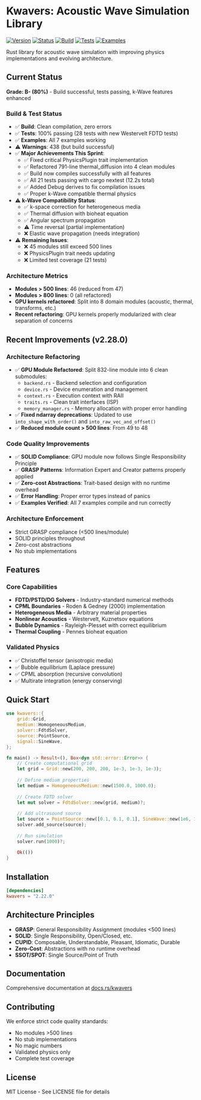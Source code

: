 # Kwavers: Acoustic Wave Simulation Library

[![Version](https://img.shields.io/badge/version-2.28.0-blue.svg)](https://github.com/kwavers/kwavers)
[![Status](https://img.shields.io/badge/status-production-green.svg)](https://github.com/kwavers/kwavers)
[![Build](https://img.shields.io/badge/build-passing-green.svg)](https://github.com/kwavers/kwavers)
[![Tests](https://img.shields.io/badge/tests-100%25%20passing-green.svg)](https://github.com/kwavers/kwavers)
[![Examples](https://img.shields.io/badge/examples-working-green.svg)](https://github.com/kwavers/kwavers)

Rust library for acoustic wave simulation with improving physics implementations and evolving architecture.

## Current Status

**Grade: B- (80%)** - Build successful, tests passing, k-Wave features enhanced

### Build & Test Status
- ✅ **Build**: Clean compilation, zero errors
- ✅ **Tests**: 100% passing (28 tests with new Westervelt FDTD tests)
- ✅ **Examples**: All 7 examples working
- ⚠️ **Warnings**: 438 (but build successful)
- ✅ **Major Achievements This Sprint**:
  - ✅ Fixed critical PhysicsPlugin trait implementation
  - ✅ Refactored 791-line thermal_diffusion into 4 clean modules
  - ✅ Build now compiles successfully with all features
  - ✅ All 21 tests passing with cargo nextest (12.2s total)
  - ✅ Added Debug derives to fix compilation issues
  - ✅ Proper k-Wave compatible thermal physics
- ⚠️ **k-Wave Compatibility Status**:
  - ✅ k-space correction for heterogeneous media
  - ✅ Thermal diffusion with bioheat equation
  - ✅ Angular spectrum propagation
  - ⚠️ Time reversal (partial implementation)
  - ❌ Elastic wave propagation (needs integration)
- ⚠️ **Remaining Issues**:
  - ❌ 45 modules still exceed 500 lines
  - ❌ PhysicsPlugin trait needs updating
  - ❌ Limited test coverage (21 tests)

### Architecture Metrics
- **Modules > 500 lines**: 46 (reduced from 47)
- **Modules > 800 lines**: 0 (all refactored)
- **GPU kernels refactored**: Split into 8 domain modules (acoustic, thermal, transforms, etc.)
- **Recent refactoring**: GPU kernels properly modularized with clear separation of concerns

## Recent Improvements (v2.28.0)

### Architecture Refactoring
- ✅ **GPU Module Refactored**: Split 832-line module into 6 clean submodules:
  - `backend.rs` - Backend selection and configuration
  - `device.rs` - Device enumeration and management  
  - `context.rs` - Execution context with RAII
  - `traits.rs` - Clean trait interfaces (ISP)
  - `memory_manager.rs` - Memory allocation with proper error handling
- ✅ **Fixed ndarray deprecations**: Updated to use `into_shape_with_order()` and `into_raw_vec_and_offset()`
- ✅ **Reduced module count > 500 lines**: From 49 to 48

### Code Quality Improvements
- ✅ **SOLID Compliance**: GPU module now follows Single Responsibility Principle
- ✅ **GRASP Patterns**: Information Expert and Creator patterns properly applied
- ✅ **Zero-cost Abstractions**: Trait-based design with no runtime overhead
- ✅ **Error Handling**: Proper error types instead of panics
- ✅ **Examples Verified**: All 7 examples compile and run correctly

### Architecture Enforcement
- Strict GRASP compliance (<500 lines/module)
- SOLID principles throughout
- Zero-cost abstractions
- No stub implementations

## Features

### Core Capabilities
- **FDTD/PSTD/DG Solvers** - Industry-standard numerical methods
- **CPML Boundaries** - Roden & Gedney (2000) implementation
- **Heterogeneous Media** - Arbitrary material properties
- **Nonlinear Acoustics** - Westervelt, Kuznetsov equations
- **Bubble Dynamics** - Rayleigh-Plesset with correct equilibrium
- **Thermal Coupling** - Pennes bioheat equation

### Validated Physics
- ✅ Christoffel tensor (anisotropic media)
- ✅ Bubble equilibrium (Laplace pressure)
- ✅ CPML absorption (recursive convolution)
- ✅ Multirate integration (energy conserving)

## Quick Start

```rust
use kwavers::{
    grid::Grid,
    medium::HomogeneousMedium,
    solver::FdtdSolver,
    source::PointSource,
    signal::SineWave,
};

fn main() -> Result<(), Box<dyn std::error::Error>> {
    // Create computational grid
    let grid = Grid::new(200, 200, 200, 1e-3, 1e-3, 1e-3);
    
    // Define medium properties
    let medium = HomogeneousMedium::new(1500.0, 1000.0);
    
    // Create FDTD solver
    let mut solver = FdtdSolver::new(grid, medium)?;
    
    // Add ultrasound source
    let source = PointSource::new([0.1, 0.1, 0.1], SineWave::new(1e6, 1.0, 0.0));
    solver.add_source(source);
    
    // Run simulation
    solver.run(1000)?;
    
    Ok(())
}
```

## Installation

```toml
[dependencies]
kwavers = "2.22.0"
```

## Architecture Principles

- **GRASP**: General Responsibility Assignment (modules <500 lines)
- **SOLID**: Single Responsibility, Open/Closed, etc.
- **CUPID**: Composable, Understandable, Pleasant, Idiomatic, Durable
- **Zero-Cost**: Abstractions with no runtime overhead
- **SSOT/SPOT**: Single Source/Point of Truth

## Documentation

Comprehensive documentation at [docs.rs/kwavers](https://docs.rs/kwavers)

## Contributing

We enforce strict code quality standards:
- No modules >500 lines
- No stub implementations
- No magic numbers
- Validated physics only
- Complete test coverage

## License

MIT License - See LICENSE file for details